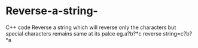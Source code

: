 # Reverse-a-string-
C++ code 
Reverse a string which will reverse only the characters but special characters remains same at its palce
eg.a?b?*c  reverse string=c?b?*a
